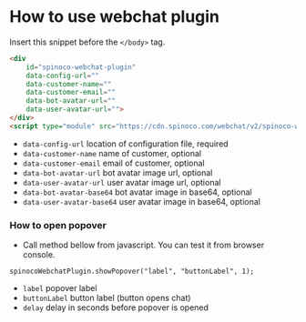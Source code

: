 # How to use webchat plugin

Insert this snippet before the ```</body>``` tag.

```html
<div
    id="spinoco-webchat-plugin"
    data-config-url=""
    data-customer-name=""
    data-customer-email=""
    data-bot-avatar-url=""
    data-user-avatar-url="">
</div>
<script type="module" src="https://cdn.spinoco.com/webchat/v2/spinoco-webchat-plugin.js"></script>
```

- ```data-config-url``` location of configuration file, required
- ```data-customer-name``` name of customer, optional 
- ```data-customer-email``` email of customer, optional
- ```data-bot-avatar-url``` bot avatar image url, optional
- ```data-user-avatar-url``` user avatar image url, optional
- ```data-bot-avatar-base64``` bot avatar image in base64, optional
- ```data-user-avatar-base64``` user avatar image in base64, optional

### How to open popover

- Call method bellow from javascript. You can test it from browser console.

```shell
spinocoWebchatPlugin.showPopover("label", "buttonLabel", 1);
```

- ```label``` popover label
- ```buttonLabel``` button label (button opens chat)
- ```delay``` delay in seconds before popover is opened

